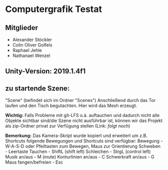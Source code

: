 # Computergrafik Testat

## Mitglieder
- Alexander Stöckler
- Colin Oliver Golfels
- Raphael Jehle
- Nathanael Wenzel

## Unity-Version: 2019.1.4f1

## zu startende Szene:
"Scene" (befindet sich im Ordner "Scenes")
Anschließend durch das Tor laufen und den Tisch begutachten.
Hier wird das Mesh erzeugt.

**Wichtig:**
Falls Probleme mit git-LFS o.ä. auftauchen und dadurch nicht alle Objekte sichtbar sind/die Szene nicht ausführbar ist, können wir das Projekt als zip-Ordner privat zur Verfügung stellen (Link: *folgt noch*)

**Bemerkung:**
Das Kamera-Skript wurde kopiert und erweitert um z.B. Shortcuts
folgende Bewegungen und Shortcuts sind verfügbar:
Bewegung - W-A-S-D oder Pfeiltasten zum Bewegen, Maus zur Orientierung
Schweben - Leertaste
Tauchen - ShiftL (shift left)
Schleichen - StrgL (control left)
Musik an/aus - M (mute)
Konturlinien an/aus - C
Schwerkraft an/aus - G
Maus fangen/befreien - Esc